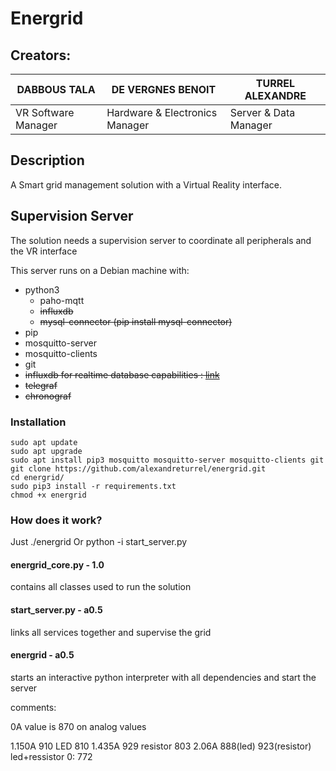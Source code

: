 # Energrid

## Creators: 
 
DABBOUS TALA | DE VERGNES BENOIT | TURREL ALEXANDRE
-------------|-------------------|------------------
VR Software Manager | Hardware & Electronics Manager | Server & Data Manager

## Description
A Smart grid management solution with a Virtual Reality interface.

## Supervision Server
The solution needs a supervision server to coordinate all peripherals and the VR interface

This server runs on a Debian machine with:
 - python3
     - paho-mqtt
     - ~~influxdb~~
     - ~~mysql-connector (pip install mysql-connector)~~
 - pip
 - mosquitto-server
 - mosquitto-clients
 - git
 - ~~influxdb for realtime database capabilities : [link](https://www.framboise314.fr/utiliser-le-protocole-mqtt-pour-communiquer-des-donnees-entre-2-raspberry-pi/ "Tutorial to install Influxdb, Telegraf and Chronograf")~~
 - ~~telegraf~~
 - ~~chronograf~~

### Installation

	sudo apt update
	sudo apt upgrade
	sudo apt install pip3 mosquitto mosquitto-server mosquitto-clients git
	git clone https://github.com/alexandreturrel/energrid.git
	cd energrid/
	sudo pip3 install -r requirements.txt
	chmod +x energrid

### How does it work?

Just
	./energrid
Or
	python -i start_server.py

#### energrid_core.py - 1.0
contains all classes used to run the solution

#### start_server.py - a0.5
links all services together and supervise the grid

#### energrid - a0.5
starts an interactive python interpreter with all dependencies and start the server

comments:

0A value is 870 on analog values

1.150A	910	LED		810
1.435A	929	resistor	803
2.06A	888(led)	923(resistor)	led+ressistor	0: 772

